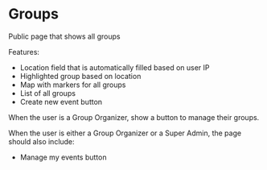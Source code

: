 # Groups

Public page that shows all groups

Features:

- Location field that is automatically filled based on user IP
- Highlighted group based on location
- Map with markers for all groups
- List of all groups
- Create new event button

When the user is a Group Organizer, show a button to manage their groups.

When the user is either a Group Organizer or a Super Admin, the page should also include:

- Manage my events button
